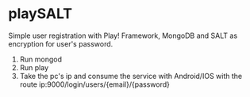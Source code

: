 # playSALT
Simple user registration with Play! Framework, MongoDB and SALT as encryption for user's password.

1. Run mongod
2. Run play
3. Take the pc's ip and consume the service with Android/IOS with the route ip:9000/login/users/{email}/{password}

